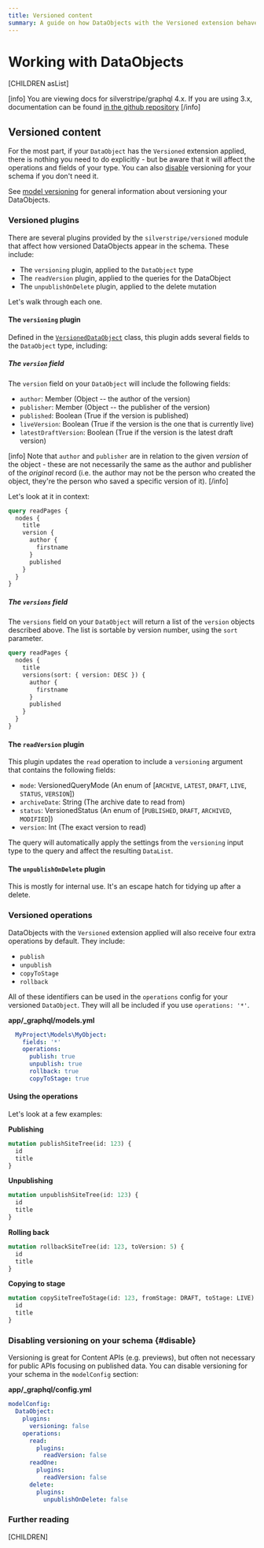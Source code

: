 ```yaml
---
title: Versioned content
summary: A guide on how DataObjects with the Versioned extension behave in GraphQL schemas
---
```


# Working with DataObjects

[CHILDREN asList]

[info]
You are viewing docs for silverstripe/graphql 4.x.
If you are using 3.x, documentation can be found
[in the github repository](https://github.com/silverstripe/silverstripe-graphql/tree/3)
[/info]

## Versioned content

For the most part, if your `DataObject` has the `Versioned` extension applied, there is nothing you need to do
explicitly - but be aware that it will affect the operations and fields of your type.
You can also [disable](#disable) versioning for your schema if you don't need it.

See [model versioning](/developer_guides/model/versioning) for general information about versioning your DataObjects.

### Versioned plugins

There are several plugins provided by the `silverstripe/versioned` module that affect how versioned DataObjects
appear in the schema. These include:

* The `versioning` plugin, applied to the `DataObject` type
* The `readVersion` plugin, applied to the queries for the DataObject
* The `unpublishOnDelete` plugin, applied to the delete mutation

Let's walk through each one.

#### The `versioning` plugin

Defined in the [`VersionedDataObject`](api:SilverStripe\Versioned\GraphQL\Plugins\VersionedDataObject) class, this plugin adds
several fields to the `DataObject` type, including:

##### The `version` field

The `version` field on your `DataObject` will include the following fields:

* `author`: Member (Object -- the author of the version)
* `publisher`: Member (Object -- the publisher of the version)
* `published`: Boolean (True if the version is published)
* `liveVersion`: Boolean (True if the version is the one that is currently live)
* `latestDraftVersion`: Boolean (True if the version is the latest draft version)

[info]
Note that `author` and `publisher` are in relation to the given _version_ of the object - these are
not necessarily the same as the author and publisher of the _original_ record (i.e. the author may not
be the person who created the object, they're the person who saved a specific version of it).
[/info]

Let's look at it in context:

```graphql
query readPages {
  nodes {
    title
    version {
      author {
        firstname
      }
      published
    }
  }
}
```

##### The `versions` field

The `versions` field on your `DataObject` will return a list of the `version` objects described above.
The list is sortable by version number, using the `sort` parameter.

```graphql
query readPages {
  nodes {
    title
    versions(sort: { version: DESC }) {
      author {
        firstname
      }
      published
    }
  }
}
```

#### The `readVersion` plugin

This plugin updates the `read` operation to include a `versioning` argument that contains the following
fields:

* `mode`: VersionedQueryMode (An enum of [`ARCHIVE`, `LATEST`, `DRAFT`, `LIVE`, `STATUS`, `VERSION`])
* `archiveDate`: String (The archive date to read from)
* `status`: VersionedStatus (An enum of [`PUBLISHED`, `DRAFT`, `ARCHIVED`, `MODIFIED`])
* `version`: Int (The exact version to read)

The query will automatically apply the settings from the `versioning` input type to the query and affect
the resulting `DataList`.

#### The `unpublishOnDelete` plugin

This is mostly for internal use. It's an escape hatch for tidying up after a delete.

### Versioned operations

DataObjects with the `Versioned` extension applied will also receive four extra operations
by default. They include:

* `publish`
* `unpublish`
* `copyToStage`
* `rollback`

All of these identifiers can be used in the `operations` config for your versioned
`DataObject`. They will all be included if you use `operations: '*'`.

**app/_graphql/models.yml**
```yaml
  MyProject\Models\MyObject:
    fields: '*'
    operations:
      publish: true
      unpublish: true
      rollback: true
      copyToStage: true

```

#### Using the operations

Let's look at a few examples:

**Publishing**
```graphql
mutation publishSiteTree(id: 123) {
  id
  title
}
```

**Unpublishing**
```graphql
mutation unpublishSiteTree(id: 123) {
  id
  title
}
```

**Rolling back**
```graphql
mutation rollbackSiteTree(id: 123, toVersion: 5) {
  id
  title
}
```

**Copying to stage**
```graphql
mutation copySiteTreeToStage(id: 123, fromStage: DRAFT, toStage: LIVE) {
  id
  title
}
```

### Disabling versioning on your schema {#disable}

Versioning is great for Content APIs (e.g. previews), but often not necessary for public APIs focusing on published data.
You can disable versioning for your schema in the `modelConfig` section:

**app/_graphql/config.yml**

```yaml
modelConfig:
  DataObject:
    plugins:
      versioning: false
    operations:
      read:
        plugins:
          readVersion: false
      readOne:
        plugins:
          readVersion: false
      delete:
        plugins:
          unpublishOnDelete: false
```

### Further reading

[CHILDREN]
